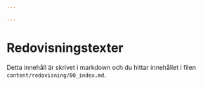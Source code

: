 ```yaml
---

---
```

Redovisningstexter
=========================

Detta innehåll är skrivet i markdown och du hittar innehållet i filen `content/redovisning/00_index.md`.
